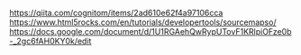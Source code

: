 https://qiita.com/cognitom/items/2ad610e62f4a97106cca
https://www.html5rocks.com/en/tutorials/developertools/sourcemapso/
https://docs.google.com/document/d/1U1RGAehQwRypUTovF1KRlpiOFze0b-_2gc6fAH0KY0k/edit